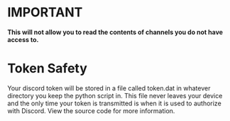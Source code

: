 # IMPORTANT
**This will not allow you to read the contents of channels you do not have access to.**

# Token Safety
Your discord token will be stored in a file called token.dat in whatever directory you keep the python script in.
This file never leaves your device and the only time your token is transmitted is when it is used to authorize with Discord.
View the source code for more information. 